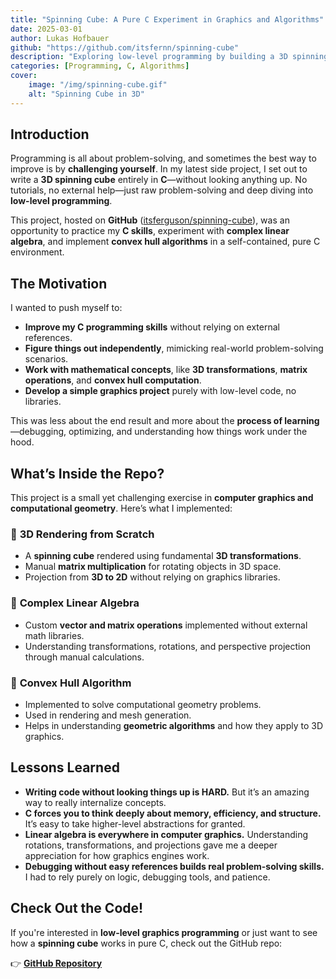 ```yaml
---
title: "Spinning Cube: A Pure C Experiment in Graphics and Algorithms"
date: 2025-03-01
author: Lukas Hofbauer
github: "https://github.com/itsfernn/spinning-cube"
description: "Exploring low-level programming by building a 3D spinning cube from scratch in C."
categories: [Programming, C, Algorithms]
cover:
    image: "/img/spinning-cube.gif"
    alt: "Spinning Cube in 3D"
---
```


## Introduction

Programming is all about problem-solving, and sometimes the best way to improve is by **challenging yourself**. In my latest side project, I set out to write a **3D spinning cube** entirely in **C**—without looking anything up. No tutorials, no external help—just raw problem-solving and deep diving into **low-level programming**.

This project, hosted on **GitHub** ([itsferguson/spinning-cube](https://github.com/itsferguson/spinning-cube)), was an opportunity to practice my **C skills**, experiment with **complex linear algebra**, and implement **convex hull algorithms** in a self-contained, pure C environment.

## The Motivation

I wanted to push myself to:

- **Improve my C programming skills** without relying on external references.
- **Figure things out independently**, mimicking real-world problem-solving scenarios.
- **Work with mathematical concepts**, like **3D transformations**, **matrix operations**, and **convex hull computation**.
- **Develop a simple graphics project** purely with low-level code, no libraries.

This was less about the end result and more about the **process of learning**—debugging, optimizing, and understanding how things work under the hood.

## What’s Inside the Repo?

This project is a small yet challenging exercise in **computer graphics and computational geometry**. Here’s what I implemented:

### 🔷 **3D Rendering from Scratch**
- A **spinning cube** rendered using fundamental **3D transformations**.
- Manual **matrix multiplication** for rotating objects in 3D space.
- Projection from **3D to 2D** without relying on graphics libraries.

### 🔢 **Complex Linear Algebra**
- Custom **vector and matrix operations** implemented without external math libraries.
- Understanding transformations, rotations, and perspective projection through manual calculations.

### 🔺 **Convex Hull Algorithm**
- Implemented to solve computational geometry problems.
- Used in rendering and mesh generation.
- Helps in understanding **geometric algorithms** and how they apply to 3D graphics.

## Lessons Learned

- **Writing code without looking things up is HARD.** But it’s an amazing way to really internalize concepts.
- **C forces you to think deeply about memory, efficiency, and structure.** It’s easy to take higher-level abstractions for granted.
- **Linear algebra is everywhere in computer graphics.** Understanding rotations, transformations, and projections gave me a deeper appreciation for how graphics engines work.
- **Debugging without easy references builds real problem-solving skills.** I had to rely purely on logic, debugging tools, and patience.

## Check Out the Code!

If you're interested in **low-level graphics programming** or just want to see how a **spinning cube** works in pure C, check out the GitHub repo:

👉 **[GitHub Repository](https://github.com/itsferguson/spinning-cube)**
